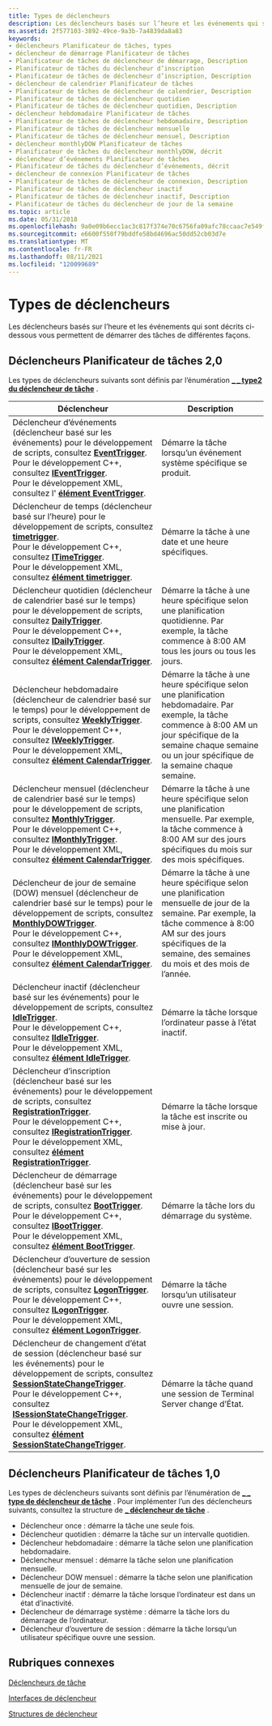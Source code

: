 ```yaml
---
title: Types de déclencheurs
description: Les déclencheurs basés sur l’heure et les événements qui sont décrits ci-dessous vous permettent de démarrer des tâches de différentes façons.
ms.assetid: 2f577103-3892-49ce-9a3b-7a4839da8a83
keywords:
- déclencheurs Planificateur de tâches, types
- déclencheur de démarrage Planificateur de tâches
- Planificateur de tâches de déclencheur de démarrage, Description
- Planificateur de tâches du déclencheur d’inscription
- Planificateur de tâches de déclencheur d’inscription, Description
- déclencheur de calendrier Planificateur de tâches
- Planificateur de tâches de déclencheur de calendrier, Description
- Planificateur de tâches de déclencheur quotidien
- Planificateur de tâches de déclencheur quotidien, Description
- déclencheur hebdomadaire Planificateur de tâches
- Planificateur de tâches de déclencheur hebdomadaire, Description
- Planificateur de tâches de déclencheur mensuelle
- Planificateur de tâches de déclencheur mensuel, Description
- déclencheur monthlyDOW Planificateur de tâches
- Planificateur de tâches du déclencheur monthlyDOW, décrit
- déclencheur d’événements Planificateur de tâches
- Planificateur de tâches du déclencheur d’événements, décrit
- déclencheur de connexion Planificateur de tâches
- Planificateur de tâches de déclencheur de connexion, Description
- Planificateur de tâches de déclencheur inactif
- Planificateur de tâches de déclencheur inactif, Description
- Planificateur de tâches du déclencheur de jour de la semaine
ms.topic: article
ms.date: 05/31/2018
ms.openlocfilehash: 9a0e09b6ecc1ac3c817f374e70c6756fa09afc78ccaac7e549f3f04ad074c8d0
ms.sourcegitcommit: e6600f550f79bddfe58bd4696ac50dd52cb03d7e
ms.translationtype: MT
ms.contentlocale: fr-FR
ms.lasthandoff: 08/11/2021
ms.locfileid: "120099689"
---
```

# <a name="trigger-types"></a>Types de déclencheurs

Les déclencheurs basés sur l’heure et les événements qui sont décrits ci-dessous vous permettent de démarrer des tâches de différentes façons.

## <a name="task-scheduler-20-triggers"></a>Déclencheurs Planificateur de tâches 2,0

Les types de déclencheurs suivants sont définis par l’énumération [**\_ \_ type2 du déclencheur de tâche**](/windows/desktop/api/taskschd/ne-taskschd-task_trigger_type2) .

| Déclencheur                                                                                                                                                                                                                                                                                                                                                                                                                | Description                                                                                                                                                                                  |
|------------------------------------------------------------------------------------------------------------------------------------------------------------------------------------------------------------------------------------------------------------------------------------------------------------------------------------------------------------------------------------------------------------------------|----------------------------------------------------------------------------------------------------------------------------------------------------------------------------------------------|
| Déclencheur d’événements (déclencheur basé sur les événements) pour le développement de scripts, consultez [**EventTrigger**](eventtrigger.md).<br/> Pour le développement C++, consultez [**IEventTrigger**](/windows/desktop/api/taskschd/nn-taskschd-ieventtrigger).<br/> Pour le développement XML, consultez l' [**élément EventTrigger**](taskschedulerschema-eventtrigger-triggergroup-element.md).<br/>                                                                                             | Démarre la tâche lorsqu’un événement système spécifique se produit.                                                                                                                                         |
| Déclencheur de temps (déclencheur basé sur l’heure) pour le développement de scripts, consultez [**timetrigger**](timetrigger.md).<br/> Pour le développement C++, consultez [**ITimeTrigger**](/windows/desktop/api/taskschd/nn-taskschd-itimetrigger).<br/> Pour le développement XML, consultez [**élément timetrigger**](taskschedulerschema-timetrigger-triggergroup-element.md).<br/>                                                                                                      | Démarre la tâche à une date et une heure spécifiques.                                                                                                                                                 |
| Déclencheur quotidien (déclencheur de calendrier basé sur le temps) pour le développement de scripts, consultez [**DailyTrigger**](dailytrigger.md).<br/> Pour le développement C++, consultez [**IDailyTrigger**](/windows/desktop/api/taskschd/nn-taskschd-idailytrigger).<br/> Pour le développement XML, consultez [**élément CalendarTrigger**](taskschedulerschema-calendartrigger-triggergroup-element.md).<br/>                                                                                | Démarre la tâche à une heure spécifique selon une planification quotidienne. Par exemple, la tâche commence à 8:00 AM tous les jours ou tous les jours.                                                                |
| Déclencheur hebdomadaire (déclencheur de calendrier basé sur le temps) pour le développement de scripts, consultez [**WeeklyTrigger**](weeklytrigger.md).<br/> Pour le développement C++, consultez [**IWeeklyTrigger**](/windows/desktop/api/taskschd/nn-taskschd-iweeklytrigger).<br/> Pour le développement XML, consultez [**élément CalendarTrigger**](taskschedulerschema-calendartrigger-triggergroup-element.md).<br/>                                                                           | Démarre la tâche à une heure spécifique selon une planification hebdomadaire. Par exemple, la tâche commence à 8:00 AM un jour spécifique de la semaine chaque semaine ou un jour spécifique de la semaine chaque semaine. |
| Déclencheur mensuel (déclencheur de calendrier basé sur le temps) pour le développement de scripts, consultez [**MonthlyTrigger**](monthlytrigger.md).<br/> Pour le développement C++, consultez [**IMonthlyTrigger**](/windows/desktop/api/taskschd/nn-taskschd-imonthlytrigger).<br/> Pour le développement XML, consultez [**élément CalendarTrigger**](taskschedulerschema-calendartrigger-triggergroup-element.md).<br/>                                                                      | Démarre la tâche à une heure spécifique selon une planification mensuelle. Par exemple, la tâche commence à 8:00 AM sur des jours spécifiques du mois sur des mois spécifiques.                                          |
| Déclencheur de jour de semaine (DOW) mensuel (déclencheur de calendrier basé sur le temps) pour le développement de scripts, consultez [**MonthlyDOWTrigger**](monthlydowtrigger.md).<br/> Pour le développement C++, consultez [**IMonthlyDOWTrigger**](/windows/desktop/api/taskschd/nn-taskschd-imonthlydowtrigger).<br/> Pour le développement XML, consultez [**élément CalendarTrigger**](taskschedulerschema-calendartrigger-triggergroup-element.md).<br/>                                        | Démarre la tâche à une heure spécifique selon une planification mensuelle de jour de la semaine. Par exemple, la tâche commence à 8:00 AM sur des jours spécifiques de la semaine, des semaines du mois et des mois de l’année.      |
| Déclencheur inactif (déclencheur basé sur les événements) pour le développement de scripts, consultez [**IdleTrigger**](idletrigger.md).<br/> Pour le développement C++, consultez [**IIdleTrigger**](/windows/win32/api/taskschd/nn-taskschd-iidletrigger).<br/> Pour le développement XML, consultez [**élément IdleTrigger**](taskschedulerschema-idletrigger-triggergroup-element.md).<br/>                                                                                                     | Démarre la tâche lorsque l’ordinateur passe à l’état inactif.                                                                                                                                      |
| Déclencheur d’inscription (déclencheur basé sur les événements) pour le développement de scripts, consultez [**RegistrationTrigger**](registrationtrigger.md).<br/> Pour le développement C++, consultez [**IRegistrationTrigger**](/windows/desktop/api/taskschd/nn-taskschd-iregistrationtrigger).<br/> Pour le développement XML, consultez [**élément RegistrationTrigger**](taskschedulerschema-registrationtrigger-triggergroup-element.md).<br/>                                             | Démarre la tâche lorsque la tâche est inscrite ou mise à jour.                                                                                                                                      |
| Déclencheur de démarrage (déclencheur basé sur les événements) pour le développement de scripts, consultez [**BootTrigger**](boottrigger.md).<br/> Pour le développement C++, consultez [**IBootTrigger**](/windows/desktop/api/taskschd/nn-taskschd-iboottrigger).<br/> Pour le développement XML, consultez [**élément BootTrigger**](taskschedulerschema-boottrigger-triggergroup-element.md).<br/>                                                                                                     | Démarre la tâche lors du démarrage du système.                                                                                                                                                   |
| Déclencheur d’ouverture de session (déclencheur basé sur les événements) pour le développement de scripts, consultez [**LogonTrigger**](logontrigger.md).<br/> Pour le développement C++, consultez [**ILogonTrigger**](/windows/desktop/api/taskschd/nn-taskschd-ilogontrigger).<br/> Pour le développement XML, consultez [**élément LogonTrigger**](taskschedulerschema-logontrigger-triggergroup-element.md).<br/>                                                                                              | Démarre la tâche lorsqu’un utilisateur ouvre une session.                                                                                                                                                         |
| Déclencheur de changement d’état de session (déclencheur basé sur les événements) pour le développement de scripts, consultez [**SessionStateChangeTrigger**](sessionstatechangetrigger.md).<br/> Pour le développement C++, consultez [**ISessionStateChangeTrigger**](/windows/desktop/api/taskschd/nn-taskschd-isessionstatechangetrigger).<br/> Pour le développement XML, consultez [**élément SessionStateChangeTrigger**](taskschedulerschema-sessionstatechangetrigger-triggergroup-element.md).<br/> | Démarre la tâche quand une session de Terminal Server change d’État.                                                                                                                                |



 

## <a name="task-scheduler-10-triggers"></a>Déclencheurs Planificateur de tâches 1,0

Les types de déclencheurs suivants sont définis par l’énumération de [**\_ \_ type de déclencheur de tâche**](/windows/desktop/api/Mstask/ne-mstask-task_trigger_type) . Pour implémenter l’un des déclencheurs suivants, consultez la structure de [**\_ déclencheur de tâche**](/windows/desktop/api/Mstask/ns-mstask-task_trigger) .

-   Déclencheur once : démarre la tâche une seule fois.
-   Déclencheur quotidien : démarre la tâche sur un intervalle quotidien.
-   Déclencheur hebdomadaire : démarre la tâche selon une planification hebdomadaire.
-   Déclencheur mensuel : démarre la tâche selon une planification mensuelle.
-   Déclencheur DOW mensuel : démarre la tâche selon une planification mensuelle de jour de semaine.
-   Déclencheur inactif : démarre la tâche lorsque l’ordinateur est dans un état d’inactivité.
-   Déclencheur de démarrage système : démarre la tâche lors du démarrage de l’ordinateur.
-   Déclencheur d’ouverture de session : démarre la tâche lorsqu’un utilisateur spécifique ouvre une session.

## <a name="related-topics"></a>Rubriques connexes

<dl> <dt>

[Déclencheurs de tâche](task-triggers.md)
</dt> <dt>

[Interfaces de déclencheur](trigger-interfaces.md)
</dt> <dt>

[Structures de déclencheur](trigger-structures.md)
</dt> </dl>

 

